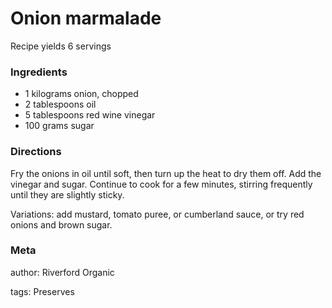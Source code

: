 # Onion marmalade

Recipe yields 6 servings 

### Ingredients
 * 1 kilograms onion, chopped
 * 2 tablespoons oil
 * 5 tablespoons red wine vinegar
 * 100 grams sugar

### Directions

Fry the onions in oil until soft, then turn up the heat to dry them off.  Add the vinegar and sugar.  Continue to cook for a few minutes, stirring frequently until they are slightly sticky.

Variations: add mustard, tomato puree, or cumberland sauce, or try red onions and brown sugar.

### Meta
author: Riverford Organic

tags: Preserves

